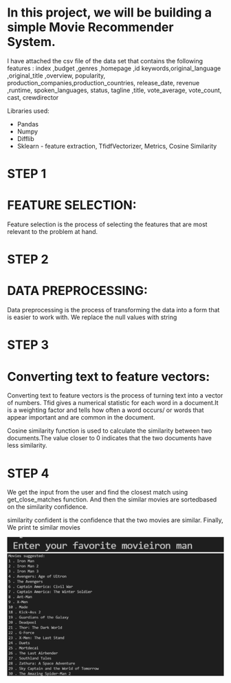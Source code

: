 # In this project, we will be building a simple Movie Recommender System. 
I have attached the csv file of the data set that contains the following features : index	,budget	,genres	,homepage	,id	keywords,original_language	,original_title	,overview,	popularity,	production_companies,production_countries,	release_date,	revenue	,runtime,	spoken_languages,	status,	tagline	,title,	vote_average,	vote_count,	cast,	crewdirector 

Libraries used:
- Pandas
- Numpy
- Difflib
- Sklearn - feature extraction, TfidfVectorizer, Metrics, Cosine Similarity

# STEP 1
# FEATURE SELECTION:
Feature selection is the process of selecting the features that are most relevant to the problem at hand.

# STEP 2
# DATA PREPROCESSING:
Data preprocessing is the process of transforming the data into a form that is easier to work with. We replace the null values with string

# STEP 3
# Converting text to feature vectors:
Converting text to feature vectors is the process of turning text into a vector of numbers.
Tfid gives a numerical statistic for each word in a document.It is a weighting factor and tells how often a word occurs/ or words that appear important and are common in the document.

Cosine similarity function is used to calculate the similarity between two documents.The value closer to 0 indicates that the two documents have less similarity. 

# STEP 4
We get the input from the user and find the closest match using get_close_matches function. And then the similar movies are sortedbased on the similarity confidence.

similarity confident is the confidence that the two movies are similar.
Finally, We print te similar movies

![Screenshot](output1.png)
![Screenshot](output2.png)